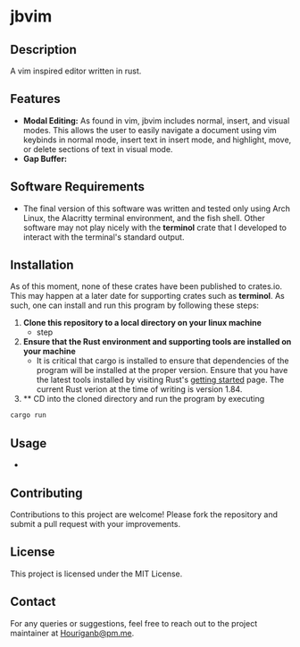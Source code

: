 # jbvim

## Description
A vim inspired editor written in rust.

## Features
- **Modal Editing:** As found in vim, jbvim includes normal, insert, and visual modes. This allows the user to easily navigate a document using vim keybinds in normal mode, insert text in insert mode, and highlight, move, or delete sections of text in visual mode.
- **Gap Buffer:**  


## Software Requirements

- The final version of this software was written and tested only using Arch Linux, the Alacritty terminal environment, and the fish shell. Other software may not play nicely with the **terminol** crate that I developed to interact with the terminal's standard output. 


## Installation
As of this moment, none of these crates have been published to crates.io. This may happen at a later date for supporting crates such as **terminol**. As such, one can install and run this program by following these steps:

1. **Clone this repository to a local directory on your linux machine**
   - step
2. **Ensure that the Rust environment and supporting tools are installed on your machine**
   - It is critical that cargo is installed to ensure that dependencies of the program will be installed at the proper version. Ensure that you have the latest tools installed by visiting Rust's [getting started](https://www.rust-lang.org/learn/get-started) page. The current Rust verion at the time of writing is version 1.84.
3. ** CD into the cloned directory and run the program by executing
```sh 
cargo run
```



## Usage
- 

## Contributing
Contributions to this project are welcome! Please fork the repository and submit a pull request with your improvements.

## License
This project is licensed under the MIT License.

## Contact
For any queries or suggestions, feel free to reach out to the project maintainer at Houriganb@pm.me.

